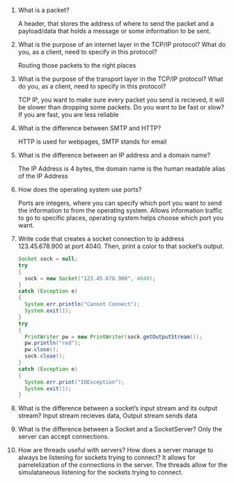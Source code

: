 1) What is a packet?
   
   A header, that stores the address of where to send the packet and a payload/data that holds a message or some information to be sent.

2) What is the purpose of an internet layer in the TCP/IP protocol? What do you, as a client, need to specify in this protocol?
   
   Routing those packets to the right places

3) What is the purpose of the transport layer in the TCP/IP protocol? What do you, as a client, need to specify in this protocol?
   
   TCP IP, you want to make sure every packet you send is recieved, it will be slower than dropping some packets. Do you want to be fast or slow? If you are fast, you are less reliable

4) What is the difference between SMTP and HTTP?
   
   HTTP is used for webpages, SMTP stands for email

5) What is the difference between an IP address and a domain name?
   
   The IP Address is 4 bytes, the domain name is the human readable alias of the IP Address

6) How does the operating system use ports?
   
   Ports are integers, where you can specify which port you want to send the information to from the operating system. Allows information traffic to go to specific places, operating system helps choose which port you want.

7) Write code that creates a socket connection to ip address 123.45.678.900 at port 4040. Then, print a color to that socket’s output.
   ```java
   Socket sock = null;
   try
   {
     sock = new Socket("123.45.678.900", 4040);
   }
   catch (Exception e)
   {
     System.err.println("Cannot Connect");
     System.exit(1);
   }
   try
   {
     PrintWriter pw = new PrintWriter(sock.getOutputStream());
     pw.println("red");
     pw.close();
     sock.close();
   }
   catch (Exception e)
   {
     System.err.print("IOException");
     System.exit(1);
   }
   ```
8) What is the difference between a socket’s input stream and its output stream?
   Input stream recieves data, Output stream sends data

9) What is the difference between a Socket and a SocketServer?
   Only the server can accept connections.

10) How are threads useful with servers? How does a server manage to always be listening for sockets trying to connect?
    It allows for parrelelization of the connections in the server. The threads allow for the simulataneous listening for the sockets trying to connect. 
